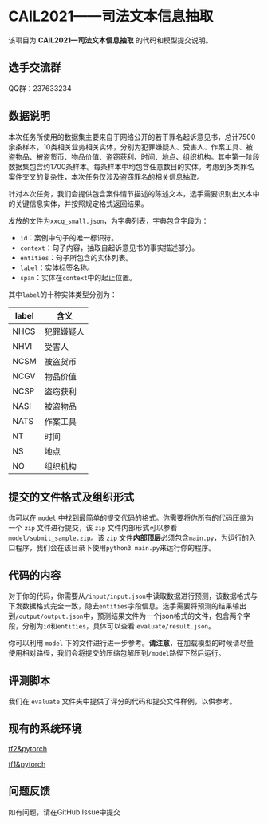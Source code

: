 # CAIL2021——司法文本信息抽取

该项目为 **CAIL2021—司法文本信息抽取** 的代码和模型提交说明。

## 选手交流群

QQ群：237633234

## 数据说明

本次任务所使用的数据集主要来自于网络公开的若干罪名起诉意见书，总计7500余条样本，10类相关业务相关实体，分别为犯罪嫌疑人、受害人、作案工具、被盗物品、被盗货币、物品价值、盗窃获利、时间、地点、组织机构。其中第一阶段数据集包含约1700条样本。每条样本中均包含任意数目的实体。考虑到多类罪名案件交叉的复杂性，本次任务仅涉及盗窃罪名的相关信息抽取。

针对本次任务，我们会提供包含案件情节描述的陈述文本，选手需要识别出文本中的关键信息实体，并按照规定格式返回结果。

发放的文件为``xxcq_small.json``，为字典列表，字典包含字段为：

- ``id``：案例中句子的唯一标识符。
- ``context``：句子内容，抽取自起诉意见书的事实描述部分。
- ``entities``：句子所包含的实体列表。
- ``label``：实体标签名称。
- ``span``：实体在``context``中的起止位置。

其中``label``的十种实体类型分别为：

|label|含义|
|---|---|
|NHCS|犯罪嫌疑人|
|NHVI|受害人|
|NCSM|被盗货币|
|NCGV|物品价值|
|NCSP|盗窃获利|
|NASI|被盗物品|
|NATS|作案工具|
|NT|时间|
|NS|地点|
|NO|组织机构|


## 提交的文件格式及组织形式

你可以在 ``model`` 中找到最简单的提交代码的格式。你需要将你所有的代码压缩为一个 ``zip`` 文件进行提交，该 ``zip`` 文件内部形式可以参看 ``model/submit_sample.zip``。该 ``zip`` 文件**内部顶层**必须包含``main.py``，为运行的入口程序，我们会在该目录下使用``python3 main.py``来运行你的程序。

## 代码的内容

对于你的代码，你需要从``/input/input.json``中读取数据进行预测，该数据格式与下发数据格式完全一致，隐去``entities``字段信息。选手需要将预测的结果输出到``/output/output.json``中，预测结果文件为一个json格式的文件，包含两个字段，分别为``id``和``entities``，具体可以查看 ``evaluate/result.json``。

你可以利用 ``model`` 下的文件进行进一步参考。**请注意**，在加载模型的时候请尽量使用相对路径，我们会将提交的压缩包解压到``/model``路径下然后运行。


## 评测脚本

我们在 ``evaluate`` 文件夹中提供了评分的代码和提交文件样例，以供参考。

## 现有的系统环境

[tf2&pytorch](./envs/tf2.md)

[tf1&pytorch](./envs/tf1.md)

## 问题反馈
如有问题，请在GitHub Issue中提交

